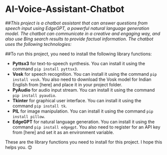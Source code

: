 # AI-Voice-Assistant-Chatbot
##_This project is a chatbot assistant that can answer questions from speech input using EdgeGPT, a powerful natural language generation model. The chatbot can communicate in a creative and engaging way, and also use Bing search results to provide factual information. The chatbot uses the following technologies:_

##To run this project, you need to install the following library functions:

- **Pyttsx3** for text-to-speech synthesis. You can install it using the command `pip install pyttsx3`.
- **Vosk** for speech recognition. You can install it using the command `pip install vosk`. You also need to download the Vosk model for Indian English from [here] and place it in your project folder.
- **PyAudio** for audio input stream. You can install it using the command `pip install pyaudio`.
- **Tkinter** for graphical user interface. You can install it using the command `pip install tk`.
- **PIL** for image manipulation. You can install it using the command `pip install pillow`.
- **EdgeGPT** for natural language generation. You can install it using the command `pip install edgegpt`. You also need to register for an API key from [here] and set it as an environment variable.

These are the library functions you need to install for this project. I hope this helps you. 😊
